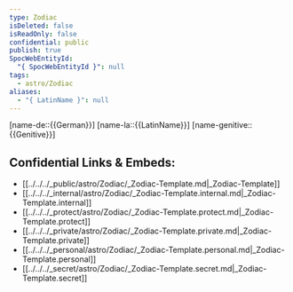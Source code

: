 ```yaml
---
type: Zodiac
isDeleted: false
isReadOnly: false
confidential: public
publish: true
SpocWebEntityId:
  "{ SpocWebEntityId }": null
tags:
  - astro/Zodiac
aliases:
  - "{ LatinName }": null
---
```



[name-de::{{German}}]
[name-la::{{LatinName}}]
[name-genitive::{{Genitive}}]


## Confidential Links & Embeds: 
- [[../../../_public/astro/Zodiac/_Zodiac-Template.md|_Zodiac-Template]] 
- [[../../../_internal/astro/Zodiac/_Zodiac-Template.internal.md|_Zodiac-Template.internal]] 
- [[../../../_protect/astro/Zodiac/_Zodiac-Template.protect.md|_Zodiac-Template.protect]] 
- [[../../../_private/astro/Zodiac/_Zodiac-Template.private.md|_Zodiac-Template.private]] 
- [[../../../_personal/astro/Zodiac/_Zodiac-Template.personal.md|_Zodiac-Template.personal]] 
- [[../../../_secret/astro/Zodiac/_Zodiac-Template.secret.md|_Zodiac-Template.secret]] 
